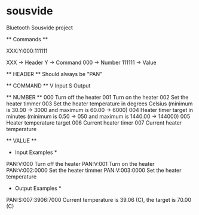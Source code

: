 # sousvide
Bluetooth Sousvide project


** Commands **

XXX:Y:000:111111

XXX -> Header
Y 	-> Command 
000 -> Number
111111 -> Value

** HEADER **
Should always be "PAN"

** COMMAND **
V Input 
S Output 

** NUMBER **
000 Turn off the heater
001 Turn on the heater
002 Set the heater timmer
003 Set the heater temperature in degrees Celsius (minimum is 30.00 -> 3000 and maximum is 60.00 -> 6000)
004 Heater timer target in minutes (minimum is 0.50 -> 050 and maximum is 1440.00 -> 144000)
005 Heater temperature target
006 Current heater timer
007 Current heater temperature

** VALUE **

* Input Examples *

PAN:V:000		Turn off the heater
PAN:V:001		Turn on the heater
PAN:V:002:0000	Set the heater timmer
PAN:V:003:0000	Set the heater temperature 

* Output Examples *

PAN:S:007:3906:7000	Current temperature is 39.06 (C), the target is 70.00 (C)




